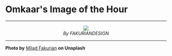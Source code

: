 # Omkaar's Image of the Hour

---

<div align="center">

<a href="https://unsplash.com/photos/abstract-spherical-shapes-float-against-a-gradient-raRd_MculN4">
  <img src="https://images.unsplash.com/photo-1749219815845-9b82777436d7?crop=entropy&cs=tinysrgb&fit=max&fm=jpg&ixid=M3w3NjA2Nzh8MHwxfHJhbmRvbXx8fHx8fHx8fDE3NTQyMTUyMDB8&ixlib=rb-4.1.0&q=80&w=1080" style="max-width:100%; height:auto;">
</a>

<br>
<i>By FAKURIANDESIGN</i>

</div>

---

**Photo by** [Milad Fakurian](https://unsplash.com/@fakurian) **on Unsplash**
